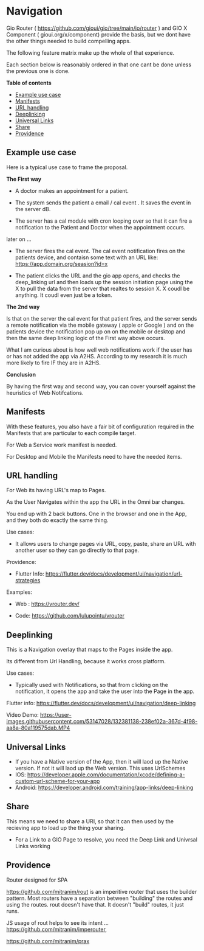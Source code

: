 # Navigation


Gio Router ( https://github.com/gioui/gio/tree/main/io/router ) and GIO X Component ( gioui.org/x/component) provide the basis, but we dont have the other things needed to build compelling apps.

The following feature matrix make up the whole of that experience.

Each section below is reasonably ordered in that one cant be done unless the previous one is done.

**Table of contents**

- [Example use case](#example-use-case)
- [Manifests](#manifests)
- [URL handling](#url-handling)
- [Deeplinking](#deeplinking)
- [Universal Links](#universal-links)
- [Share](#share)
- [Providence](#providence)

## Example use case


Here is a typical use case to frame the proposal.

**The First way**

- A doctor makes an appointment for a patient.

- The system sends the patient a email / cal event . It saves the event in the server dB.

- The server has a cal module with cron looping over so that it can fire a notification to the Patient and Doctor when the appointment occurs. 

later on ...

- The server fires the cal event. The cal event notification fires on the patients device, and contaisn some text with an URL like: https://app.domain.org/seasion?id=x

- The patient clicks the URL and the gio app opens, and checks the deep_linking url and then loads up the session initiation page using the X to pull the data from the server that realtes to session X. X coudl be anything. It coudl even just be a token.


**The 2nd way**

Is that on the server the cal event for that patient fires, and the server sends a remote notification via the mobile gateway ( apple or Google ) and on the patients device the notification pop up on on the mobile or desktop and then the same deep linking logic of the First way above occurs.

What I am curious about is how well web notifications work if the user has or has not added the app via A2HS. According to my research it is much more likely to fire IF they are in A2HS.

**Conclusion**

By having the first way and second way, you can cover yourself against the heuristics of  Web Notifcations.


## Manifests

With these features, you also have a fair bit of configuration required in the Manifests that are particular to each compile target.

For Web a Service work manifest is needed.

For Desktop and Mobile the Manifests need to have the needed items.


## URL handling

For Web its having URL's map to Pages.

As the User Navigates within the app the URL in the Omni bar changes.

You end up with 2 back buttons. One in the browser and one in the App, and they both do exactly the same thing. 

Use cases:

- It allows users to change pages via URL, copy, paste, share an URL with another user so they can go directly to that page.

Providence:

- Flutter Info: https://flutter.dev/docs/development/ui/navigation/url-strategies

Examples:

- Web : https://vrouter.dev/

- Code: https://github.com/lulupointu/vrouter


## Deeplinking

This is a Navigation overlay that maps to the Pages inside the app.

Its different from Url Handling, because it works cross platform.

Use cases:

- Typically used with Notifications, so that from clicking on the notification, it opens the app and take the user into the Page in the app.

Flutter info: https://flutter.dev/docs/development/ui/navigation/deep-linking

Video Demo: https://user-images.githubusercontent.com/53147028/132381138-238ef02a-367d-4f98-aa8a-80a119575dab.MP4

## Universal Links

  - If you have a Native version of the App, then it will laod up the Native version. If not it will laod up the Web version. This uses UrlSchemes
  - IOS: https://developer.apple.com/documentation/xcode/defining-a-custom-url-scheme-for-your-app
  - Android: https://developer.android.com/training/app-links/deep-linking

## Share

This means we need to share a URI, so that it can then used by the recieving app to load up the thing your sharing.
  - For a Link to a GIO Page to resolve, you need the Deep Link and Univrsal Links working





## Providence

Router designed for SPA 

https://github.com/mitranim/rout is an imperitive router that uses the builder pattern. Most routers have a separation between "building" the routes and using the routes. rout doesn't have that. It doesn't "build" routes, it just runs.

JS usage of rout helps to see its intent ...
https://github.com/mitranim/imperouter,

https://github.com/mitranim/prax 
